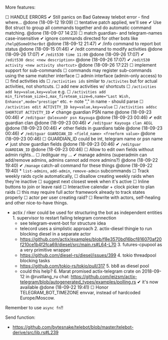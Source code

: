 More features:

 ☐ HANDLE ERRORS
   ✔ Still panics on Bad Gateway telebot error - find where... @done (18-09-12 19:09)
     ☐ tentative patch applied, we'll see
 ✔ Use Bot struct to group all commands together and do automatic command matching. @done (18-09-07 14:23)
 ☐ match guardian- and telegram-names case-insensitive
 ✔ ignore commands directed for other bots like `/help@SomeOtherBot` @done (18-09-12 21:47)
 ✔ /info command to report bot status @done (18-09-15 01:46)
 ✔ /edit command to modify activities @done (18-09-26 17:07)
   ✔ `/edit530 time 11:00` @done (18-09-26 17:07)
   ✔ `/edit530 desc <new description>` @done (18-09-26 17:07)
   ✔ `/edit530 activity <new activity shortcut>` @done (18-09-26 17:22)
 ☐ implement support for sub-commands
   ☐ commands may register sub-commands using the same matcher interface
 ☐ admin interface (admin-only access) to
   ☐ find activities ids
       ☐ `/activities ids` similar to `/activites` but for actual activities, not shortcuts.
   ☐ add new activities w/ shortcuts
       ☐ `/activities add key=value,key=value` e.g.
           ☐ `/activities add min_fireteam_size=1,max_fireteam_size=6,name="Last Wish, Enhance",mode="prestige"` etc. <- note "," in name - should parse
       ☐ `/activities edit ACTIVITY_ID key=value,key=value`
       ☐ `/activities addsc SHORTCUT ACTIVITY_ID`
   ✔ change guardian PSN name @done (18-09-23 00:46)
       ✔ `/editguar @alexundr psn Kayouga` @done (18-09-23 00:46)
   ✔ edit guardian clan @done (18-09-23 00:46)
       ✔ `/editguar Kayouga clan AEGL` @done (18-09-23 00:46)
   ✔ other fields in guardians table @done (18-09-23 00:46)
       ✔ `/editguar GUARDIAN_ID <field_name> <freeform value>` @done (18-09-23 00:46)
       ☐ GUARDIAN_ID could be int, telegram name or psn name
   ✔ just show guardian fields @done (18-09-23 00:46)
       ✔ `/editguar GUARDIAN_ID` @done (18-09-23 00:46)
   ☐ Allow to edit own fields without admin rights...
       ☐ /editguar my ...
   ✔ manage admins (superadmin can add/remove admins, admins cannot add more admins?) @done (18-09-22 19:40)
       ✔ `/manage` catch-all command for these things @done (18-09-22 19:40)
           * `list-admins`, `add-admin`, `remove-admin` subcommands
 ☐ Track weekly raids cycle automatically,
   ☐ disallow creating weekly raids when they're inactive
   ☐ suggest next closest week when it's active
 ☐ Inline buttons to join or leave raid
 ☐ Interactive calendar + clock picker to plan raids
   ☐ this may require full actor framework already to track states properly
     ☐ actor per user creating raid?
 ☐ Rewrite with actors, self-healing and other nice-to-have things.
   - actix / riker could be used for structuring the bot as independent entities
    1. supervisor to restart failing telegram connection
       - see telegram-event-bot for structure idea
       - telecord uses a simplistic approach
    2. actix-diesel thingie to run blocking diesel in a separate actor
       - https://github.com/actix/examples/blob/f8e3570bd16bcf816070af20f210ce1b4f2fca69/diesel/src/main.rs#L64-L70
    3. futures-cpupool as a very primitive wrapper
       - https://github.com/diesel-rs/diesel/issues/399
    4. tokio threadpool blocking tasks
       - https://github.com/tokio-rs/tokio/pull/317
    5. bb8 as diesel pool
       - could this help?
    6. Marat promised actix-telegram crate on 2018-09-12 in @rustlang_ru chat:
        https://github.com/jeizsm/actix-telegram/blob/autogenerated_types/examples/polling.rs
        ✔ it's now available @done (18-09-22 19:41)
 ☐ Honor TELEGRAM_BOT_TIMEZONE envvar, instead of hardcoded Europe/Moscow.

Remember to use `async fn`!!

Send function:
- https://github.com/bytesnake/telebot/blob/master/telebot-derive/src/lib.rs#L239

